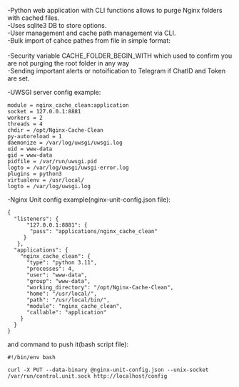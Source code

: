 -Python web application with CLI functions allows to purge Nginx folders with cached files.  
-Uses sqlite3 DB to store options.  
-User management and cache path management via CLI.  
-Bulk import of cahce pathes from file in simple format:  
<name> <path>  
-Security variable CACHE_FOLDER_BEGIN_WITH which used to confirm you are not purging the root folder in any way  
-Sending important alerts or notoification to Telegram if ChatID and Token are set.  

-UWSGI server config example:  
```[uwsgi]  
module = nginx_cache_clean:application  
socket = 127.0.0.1:8881  
workers = 2  
threads = 4  
chdir = /opt/Nginx-Cache-Clean  
py-autoreload = 1  
daemonize = /var/log/uwsgi/uwsgi.log  
uid = www-data  
gid = www-data  
pidfile = /var/run/uwsgi.pid  
logto = /var/log/uwsgi/uwsgi-error.log  
plugins = python3  
virtualenv = /usr/local/  
logto = /var/log/uwsgi.log
```  
-Nginx Unit config example(nginx-unit-config.json file):
```
{  
  "listeners": {  
      "127.0.0.1:8881": {  
       "pass": "applications/nginx_cache_clean"  
     }  
   },  
  "applications": {  
    "nginx_cache_clean": {  
      "type": "python 3.11",  
      "processes": 4,  
      "user": "www-data",  
      "group": "www-data",  
      "working_directory": "/opt/Nginx-Cache-Clean",  
      "home": "/usr/local/",  
      "path": "/usr/local/bin/",  
      "module": "nginx_cache_clean",  
      "callable": "application"  
    }
  }
}
```
  
and command to push it(bash script file):  
```
#!/bin/env bash  
  
curl -X PUT --data-binary @nginx-unit-config.json --unix-socket /var/run/control.unit.sock http://localhost/config  
```
